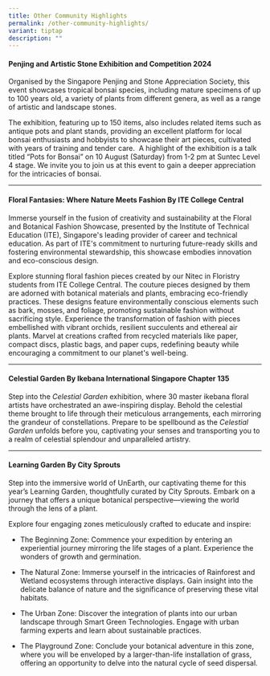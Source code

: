 ```yaml
---
title: Other Community Highlights
permalink: /other-community-highlights/
variant: tiptap
description: ""
---
```

<h4>Penjing and Artistic Stone Exhibition and Competition 2024&nbsp;</h4>
<p>Organised by the Singapore Penjing and Stone Appreciation Society, this
event showcases tropical bonsai species, including mature specimens of
up to 100 years old, a variety of plants from different genera, as well
as a range of artistic and landscape stones.</p>
<p>The exhibition, featuring up to 150 items, also includes related items
such as antique pots and plant stands, providing an excellent platform
for local bonsai enthusiasts and hobbyists to showcase their art pieces,
cultivated with years of training and tender care. &nbsp;A highlight of
the exhibition is a talk titled “Pots for Bonsai” on 10 August (Saturday)
from 1-2 pm at Suntec Level 4 stage. We invite you to join us at this event
to gain a deeper appreciation for the intricacies of bonsai.</p>
<hr>
<p></p>
<h4>Floral Fantasies: Where Nature Meets Fashion By ITE College Central</h4>
<p>Immerse yourself in the fusion of creativity and sustainability at the
Floral and Botanical Fashion Showcase, presented by the Institute of Technical
Education (ITE), Singapore's leading provider of career and technical education.
As part of ITE's commitment to nurturing future-ready skills and fostering
environmental stewardship, this showcase embodies innovation and eco-conscious
design.</p>
<p>Explore stunning floral fashion pieces created by our Nitec in Floristry
students from ITE College Central. The couture pieces designed by them
are adorned with botanical materials and plants, embracing eco-friendly
practices. These designs feature environmentally conscious elements such
as bark, mosses, and foliage, promoting sustainable fashion without sacrificing
style. Experience the transformation of fashion with pieces embellished
with vibrant orchids, resilient succulents and ethereal air plants. Marvel
at creations crafted from recycled materials like paper, compact discs,
plastic bags, and paper cups, redefining beauty while encouraging a commitment
to our planet's well-being.</p>
<hr>
<p></p>
<h4>Celestial Garden&nbsp;By Ikebana International Singapore Chapter 135</h4>
<p>Step into the <em>Celestial Garden</em> exhibition, where 30 master ikebana
floral artists have orchestrated an awe-inspiring display. Behold the celestial
theme brought to life through their meticulous arrangements, each mirroring
the grandeur of constellations. Prepare to be spellbound as the <em>Celestial Garden</em> unfolds
before you, captivating your senses and transporting you to a realm of
celestial splendour and unparalleled artistry.</p>
<hr>
<h4>Learning Garden By City Sprouts</h4>
<p>Step into the immersive world of UnEarth, our captivating theme for this
year’s Learning Garden, thoughtfully curated by City Sprouts. Embark on
a journey that offers a unique botanical perspective—viewing the world
through the lens of a plant.</p>
<p>Explore four engaging zones meticulously crafted to educate and inspire:</p>
<ul data-tight="true" class="tight">
<li>
<p>The Beginning Zone: Commence your expedition by entering an experiential
journey mirroring the life stages of a plant. Experience the wonders of
growth and germination.</p>
</li>
<li>
<p>The Natural Zone: Immerse yourself in the intricacies of Rainforest and
Wetland ecosystems through interactive displays. Gain insight into the
delicate balance of nature and the significance of preserving these vital
habitats.</p>
</li>
<li>
<p>The Urban Zone: Discover the integration of plants into our urban landscape
through Smart Green Technologies. Engage with urban farming experts and
learn about sustainable practices.</p>
</li>
<li>
<p>The Playground Zone: Conclude your botanical adventure in this zone, where
you will be enveloped by a larger-than-life installation of grass, offering
an opportunity to delve into the natural cycle of seed dispersal.</p>
</li>
</ul>
<p></p>